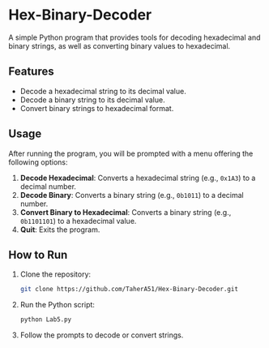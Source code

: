 # Hex-Binary-Decoder

A simple Python program that provides tools for decoding hexadecimal and binary strings, as well as converting binary values to hexadecimal.

## Features

- Decode a hexadecimal string to its decimal value.
- Decode a binary string to its decimal value.
- Convert binary strings to hexadecimal format.

## Usage

After running the program, you will be prompted with a menu offering the following options:

1. **Decode Hexadecimal**: Converts a hexadecimal string (e.g., `0x1A3`) to a decimal number.
2. **Decode Binary**: Converts a binary string (e.g., `0b1011`) to a decimal number.
3. **Convert Binary to Hexadecimal**: Converts a binary string (e.g., `0b1101101`) to a hexadecimal value.
4. **Quit**: Exits the program.

## How to Run

1. Clone the repository:

    ```bash
    git clone https://github.com/TaherA51/Hex-Binary-Decoder.git
    ```

2. Run the Python script:

    ```bash
    python Lab5.py
    ```

3. Follow the prompts to decode or convert strings.
